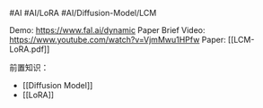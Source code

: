 #AI  #AI/LoRA #AI/Diffusion-Model/LCM    

Demo: https://www.fal.ai/dynamic
Paper Brief Video: https://www.youtube.com/watch?v=VjmMwu1HPfw
Paper: [[LCM-LoRA.pdf]]

前置知识：
- [[Diffusion Model]]
- [[LoRA]]